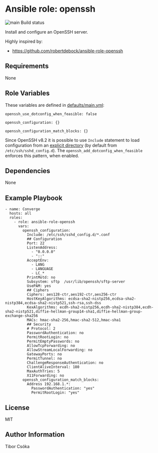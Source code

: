 Ansible role: openssh
=========

![main Build status](https://github.com/Provizanta/ansible-role-openssh/actions/workflows/main.yml/badge.svg)

Install and configure an OpenSSH server.

Highly inspired by:
- https://github.com/robertdebock/ansible-role-openssh

Requirements
------------

None

Role Variables
--------------

These variables are defined in [defaults/main.yml](./defaults/main.yml):

    openssh_use_dotconfig_when_feasible: false

    openssh_configuration: {}

    openssh_configuration_match_blocks: {}

Since OpenSSH v8.2 it is possible to use `Include` statement to load configuration from an [explicit directory](https://bugs.debian.org/cgi-bin/bugreport.cgi?bug=631189) (by default from `/etc/ssh/sshd_config.d`). The `openssh_add_dotconfig_when_feasible` enforces this pattern, when enabled.

Dependencies
------------

None

Example Playbook
----------------

    - name: Converge
      hosts: all
      roles:
        - role: ansible-role-openssh
          vars:
            openssh_configuration:
              Include: /etc/ssh/sshd_config.d/*.conf
              ## Configuration
              Port: 22
              ListenAddress:
                - "0.0.0.0"
                - "::"
              AcceptEnv:
                - LANG
                - LANGUAGE
                - LC_*
              PrintMotd: no
              Subsystem: sftp  /usr/lib/openssh/sftp-server
              UsePAM: yes
              ## Ciphers
              Ciphers: aes128-ctr,aes192-ctr,aes256-ctr
              HostKeyAlgorithms: ecdsa-sha2-nistp256,ecdsa-sha2-nistp384,ecdsa-sha2-nistp521,ssh-rsa,ssh-dss
              KexAlgorithms: ecdh-sha2-nistp256,ecdh-sha2-nistp384,ecdh-sha2-nistp521,diffie-hellman-group14-sha1,diffie-hellman-group-exchange-sha256
              MACs: hmac-sha2-256,hmac-sha2-512,hmac-sha1
              ## Security
              # Protocol: 2
              PasswordAuthentication: no
              PermitRootLogin: no
              PermitEmptyPasswords: no
              AllowTcpForwarding: no
              AllowStreamLocalForwarding: no
              GatewayPorts: no
              PermitTunnel: no
              ChallengeResponseAuthentication: no
              ClientAliveInterval: 180
              MaxAuthTries: 5
              X11Forwarding: no
            openssh_configuration_match_blocks:
              Address 192.168.1.*:
                PasswordAuthentication: "yes"
                PermitRootLogin: "yes"

License
-------

MIT

Author Information
------------------

Tibor Csóka
